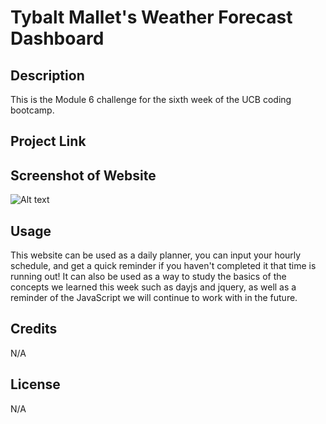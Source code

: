 # Tybalt Mallet's Weather Forecast Dashboard

## Description
This is the Module 6 challenge for the sixth week of the UCB coding bootcamp. 

## Project Link



## Screenshot of Website

![Alt text](./assets/images/Screenshot%202023-07-15%20104622.jpg)

## Usage 

This website can be used as a daily planner, you can input your hourly schedule, and get a quick reminder if you haven't completed it that time is running out! It can also be used as a way to study the basics of the concepts we learned this week such as dayjs and jquery, as well as a reminder of the JavaScript we will continue to work with in the future. 

## Credits 

N/A

## License 

N/A
